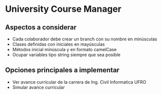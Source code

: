 University Course Manager
====================================
Aspectos a considerar 
---------------
- Cada colaborador debe crear un branch con su nombre en minúsculas  
- Clases definidas con iniciales en mayúsculas  
- Métodos inicial minúscula y en formato camelCase  
- Ocupar variables tipo string siempre que sea posible  

Opciones principales a implementar
-------------
- Ver avance curricular de la carrera de Ing. Civil Informatica UFRO  
- Simular avance curricular 
